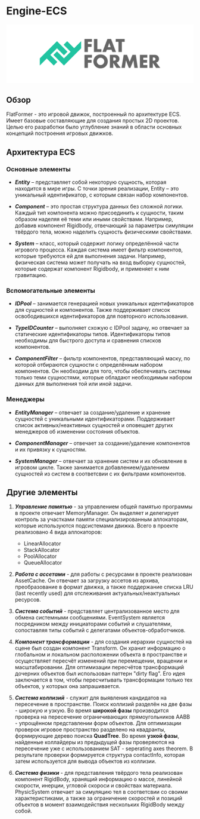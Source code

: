 # Engine-ECS
<img src="https://github.com/SplineFox/Engine-ECS/blob/main/ReadmeMedia/FlatFormerEngine%20-%20Banner.png">

## Обзор
FlatFormer - это игровой движок, построенный по архитектуре ECS. Имеет базовые составляющие для создания простых 2D проектов. Целью его разработки было углубление знаний в области основных концепций построения игровых движков.


## Архитектура ECS
### Основные элементы
+ ***Entity*** – представляет собой некоторую сущность, которая находится в мире игры. С точки зрения реализации, Entity – это уникальный идентификатор, с которым связан набор компонентов.

+ ***Component*** – это простая структура данных без сложной логики. Каждый тип компонента можно присоединить к сущности, таким образом наделяя её теми или иными свойствами.
Например, добавив компонент Rigidbody, отвечающий за параметры симуляции твёрдого тела, можно наделить сущность физическими свойствами.

+ ***System*** – класс, который содержит логику определённой части игрового процесса. Каждая система имеет фильтр компонентов, которые требуются ей для выполнения задачи.
Например, физическая система может получать на вход выборку сущностей, которые содержат компонент Rigidbody, и применяет к ним гравитацию.

### Вспомогательные элементы
+ ***IDPool*** – занимается генерацией новых уникальных идентификаторов для сущностей и компонентов. Также поддерживает список освободившихся идентификаторов для повторного использования.

+ ***TypeIDCounter*** – выполняет схожую с IDPool задачу, но отвечает за статические идентификаторы типов. Идентификаторы типов необходимы для быстрого доступа и сравнения списков компонентов.

+ ***ComponentFilter*** – фильтр компонентов, представляющий маску, по которой отбираются сущности с определённым набором компонентов. Он необходим для того, чтобы обеспечивать системы только теми сущностями, которые обладают необходимым набором данных для выполнения той или иной задачи.

### Менеджеры
+ ***EntityManager*** – отвечает за создание/удаление и хранение сущностей с уникальными идентификаторами. Поддерживает список активных/неактивных сущностей и оповещает других менеджеров об изменении состояния объектов.

+ ***ComponentManager*** – отвечает за создание/удаление компонентов и их привязку к сущностям.

+ ***SystemManager*** – отвечает за хранение систем и их обновление в игровом цикле. Также занимается добавлением/удалением сущностей из систем в соответсвии с их фильтрами компонентов.


## Другие элементы
1. ***Управление памятью*** - за управлением общей памятью программы в проекте отвечает MemoryManager. Он выделяет и делегирует контроль за участками памяти специализированным аллокаторам, которые используются подсистемами движка. Всего в проекте реализовано 4 вида аллокаторов:
   + LinearAllocator
   + StackAllocator
   + PoolAllocator
   + QueueAllocator

2. ***Работа с ассетами*** - для работы с ресурсами в проекте реализован AssetCache. Он отвечает за загрузку ассетов из архива, преобразование в формат движка, а также поддержание списка LRU (last recently used) для отслеживания актуальных/неактуальных ресурсов.

3. ***Система событий*** - представляет централизованное место для обмена системными сообщениями. EventSystem является посредником между инициаторами событий и слушателями, сопоставляя типы событий с делегатами объектов-обработчиков.

4. ***Компонент трансформации*** - для создания иерархии сущностей на сцене был создан компонент Transform. Он хранит информацию о глобальном и локальном расположении объекта в пространстве и осуществляет пересчёт изменений при перемещении, вращении и масштабировании. Для оптимизации пересчётов трансформаций дочерних объектов был использован паттерн "dirty flag". Его идея заключается в том, чтобы пересчитывать трансформации только тех объектов, у которых она запрашивается.

5. ***Система коллизий*** - служит для выявления кандидатов на пересечение в пространстве. Поиск коллизий разделён на две фазы - широкую и узкую. Во время **широкой фазы** производится проверка на пересечение ограничивающих прямоугольников AABB - упрощённом представлении форм объектов. Для оптимизации проверок игровое пространство разделено на квадранты, формирующие дерево поиска **QuadTree**. Во время **узкой фазы**, найденные коллайдеры из предыдущей фазы проверяются на пересечение уже с использованием SAT - seperating axes theorem. В результате проверки формируется структура contactInfo, которая затем используется для вывода объектов из коллизии.

6. ***Система физики*** - для представления твёрдого тела реализован компонент RigidBody, хранящий информацию о массе, линейной скорости, инерции, угловой скороси и свойствах материала. PhysicSystem отвечает за симуляцию тел в соответсвии со своими характеристиками, а также за ограничение скоростей и позиций объектов в момент взаимодействия нескольких RigidBody между собой.

